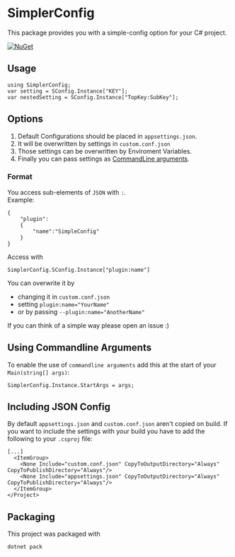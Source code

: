 # SimplerConfig
This package provides you with a simple-config option for your C# project.

[![NuGet](https://img.shields.io/nuget/v/SimplerConfig.svg?style=flat)](https://www.nuget.org/packages/SimplerConfig/)

## Usage
```
using SimplerConfig;
var setting = SConfig.Instance["KEY"];
var nestedSetting = SConfig.Instance["TopKey:SubKey"];
```


## Options
1. Default Configurations should be placed in `appsettings.json`.
2. It will be overwritten by settings in `custom.conf.json`
3. Those settings can be overwritten by Enviroment Variables.
4. Finally you can pass settings as [CommandLine arguments](#using-commandline-arguments).

### Format
You access sub-elements of `JSON` with `:`.  
Example:
```
{
    "plugin":
    {
        "name":"SimpleConfig"
    }
}
```
Access with 
```
SimplerConfig.SConfig.Instance["plugin:name"]
```
You can overwrite it by 
* changing it in `custom.conf.json`
* setting `plugin:name="YourName"` 
* or by passing `--plugin:name="AnotherName"`



If you can think of a simple way please open an issue :)

## Using Commandline Arguments
To enable the use of `commandline arguments` add this at the start of your `Main(string[] args)`:
```
SimplerConfig.Instance.StartArgs = args;
```

## Including JSON Config
By default `appsettings.json` and `custom.conf.json` aren't copied on build. 
If you want to include the settings with your build you have to add the following to your `.csproj` file:
```
[...]
  <ItemGroup>
    <None Include="custom.conf.json" CopyToOutputDirectory="Always" CopyToPublishDirectory="Always"/>
    <None Include="appsettings.json" CopyToOutputDirectory="Always" CopyToPublishDirectory="Always"/>
  </ItemGroup>
</Project>
```


## Packaging
This project was packaged with
```
dotnet pack
```